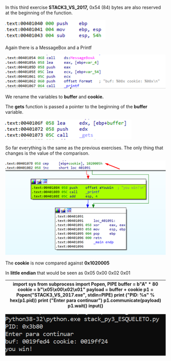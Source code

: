 In this third exercise **STACK3_VS_2017,**  0x54 (84) bytes are also reserved at the beginning of the function.

![](media/03ef62f2aaf098a0b1c8f2e5e1a4d345.png)

Again there is a MessageBox and a Printf

![](media/4cdb15e3a15dfe0602071ddb5564f8f7.png)

We rename the variables to **buffer** and **cookie.**

The **gets** function is passed a pointer to the beginning of the **buffer** variable.

**![](media/995dbb6c006442cbf001677e7e11026d.png)**

So far everything is the same as the previous exercises. The only thing that changes is the value of the comparison.

![](media/bb4dc192c676fe9ce28ed1b6e0309c2a.png)

The **cookie** is now compared  against **0x1020005**

In **little endian** that would be seen as 0x05 0x00 0x02 0x01

| import sys from subprocess import Popen, PIPE  buffer = b"A" \* 80 cookie = b"\\x05\\x00\\x02\\x01"  payload = buffer + cookie  p1 = Popen("STACK3_VS_2017.exe", stdin=PIPE) print ("PID: %s" % hex(p1.pid)) print ("Enter para continuar")  p1.communicate(payload) p1.wait() input() |
|----------------------------------------------------------------------------------------------------------------------------------------------------------------------------------------------------------------------------------------------------------------------------------------|

**![](media/a14ca56e17de0c7571d41b2bbac530ed.png)**
